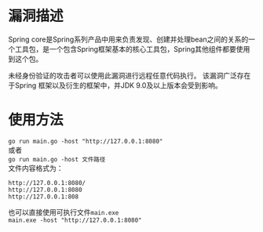 # 漏洞描述
Spring core是Spring系列产品中用来负责发现、创建并处理bean之间的关系的一个工具包，是一个包含Spring框架基本的核心工具包，Spring其他组件都要使用到这个包。

未经身份验证的攻击者可以使用此漏洞进行远程任意代码执行。 该漏洞广泛存在于Spring 框架以及衍生的框架中，并JDK 9.0及以上版本会受到影响。
# 使用方法
```go run main.go -host "http://127.0.0.1:8080"```  
或者   
```go run main.go -host 文件路径```     
文件内容格式为： 
```
http://127.0.0.1:8080/
http://127.0.0.1:8080
http://127.0.0.1:808
```
也可以直接使用可执行文件```main.exe```  
```main.exe -host "http://127.0.0.1:8080"```

